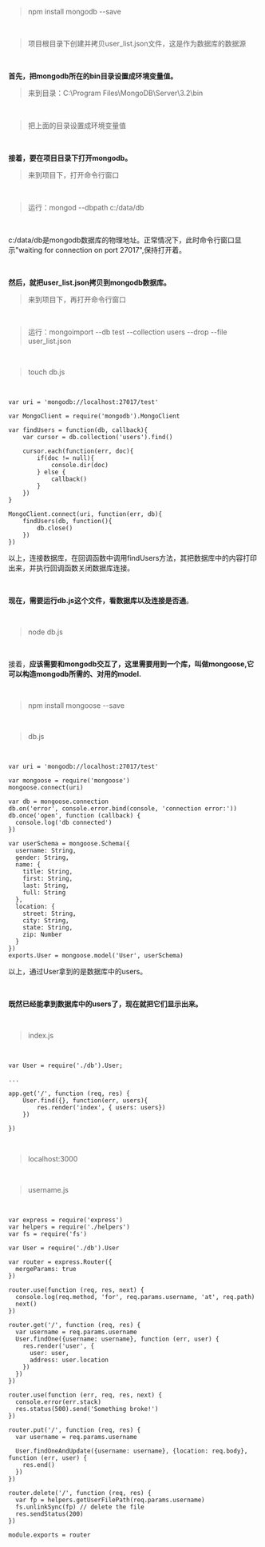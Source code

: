 > npm install mongodb --save

<br>

> 项目根目录下创建并拷贝user_list.json文件，这是作为数据库的数据源

<br>

**首先，把mongodb所在的bin目录设置成环境变量值。**

> 来到目录：C:\Program Files\MongoDB\Server\3.2\bin

<br>

> 把上面的目录设置成环境变量值

<br>

**接着，要在项目目录下打开mongodb。**

> 来到项目下，打开命令行窗口

<br>

> 运行：mongod --dbpath c:/data/db

<br>

c:/data/db是mongodb数据库的物理地址。正常情况下，此时命令行窗口显示"waiting for connection on port 27017",保持打开着。

<br>

**然后，就把user_list.json拷贝到mongodb数据库。**

> 来到项目下，再打开命令行窗口

<br>

> 运行：mongoimport --db test --collection users --drop --file user_list.json

<br>

> touch db.js

<br>

	var uri = 'mongodb://localhost:27017/test'
	
	var MongoClient = require('mongodb').MongoClient
	
	var findUsers = function(db, callback){
	    var cursor = db.collection('users').find()
	    
	    cursor.each(function(err, doc){
	        if(doc != null){
	            console.dir(doc)
	        } else {
	            callback()
	        }
	    })
	}
	
	MongoClient.connect(uri, function(err, db){
	    findUsers(db, function(){
	        db.close()
	    })
	})

以上，连接数据库，在回调函数中调用findUsers方法，其把数据库中的内容打印出来，并执行回调函数关闭数据库连接。

<br>

**现在，需要运行db.js这个文件，看数据库以及连接是否通**。

<br>

> node db.js

<br>

接着，**应该需要和mongodb交互了，这里需要用到一个库，叫做mongoose,它可以构造mongodb所需的、对用的model.**

<br>

> npm install mongoose --save

<br>

> db.js

<br>

	var uri = 'mongodb://localhost:27017/test'
	
	var mongoose = require('mongoose')
	mongoose.connect(uri)
	
	var db = mongoose.connection
	db.on('error', console.error.bind(console, 'connection error:'))
	db.once('open', function (callback) {
	  console.log('db connected')
	})
	
	var userSchema = mongoose.Schema({
	  username: String,
	  gender: String,
	  name: {
	    title: String,
	    first: String,
	    last: String,
	    full: String
	  },
	  location: {
	    street: String,
	    city: String,
	    state: String,
	    zip: Number
	  }
	})
	exports.User = mongoose.model('User', userSchema)
以上，通过User拿到的是数据库中的users。

<br>

**既然已经能拿到数据库中的users了，现在就把它们显示出来。**

<br>

> index.js

<br>

	var User = require('./db').User;

	...

	app.get('/', function (req, res) {
	    User.find({}, function(err, users){
	        res.render('index', { users: users})
	    })
	  
	})

<br>

> localhost:3000

<br>

> username.js

<br>

	var express = require('express')
	var helpers = require('./helpers')
	var fs = require('fs')
	
	var User = require('./db').User
	
	var router = express.Router({
	  mergeParams: true
	})
	
	router.use(function (req, res, next) {
	  console.log(req.method, 'for', req.params.username, 'at', req.path)
	  next()
	})
	
	router.get('/', function (req, res) {
	  var username = req.params.username
	  User.findOne({username: username}, function (err, user) {
	    res.render('user', {
	      user: user,
	      address: user.location
	    })
	  })
	})
	
	router.use(function (err, req, res, next) {
	  console.error(err.stack)
	  res.status(500).send('Something broke!')
	})
	
	router.put('/', function (req, res) {
	  var username = req.params.username
	
	  User.findOneAndUpdate({username: username}, {location: req.body}, function (err, user) {
	    res.end()
	  })
	})
	
	router.delete('/', function (req, res) {
	  var fp = helpers.getUserFilePath(req.params.username)
	  fs.unlinkSync(fp) // delete the file
	  res.sendStatus(200)
	})
	
	module.exports = router

<br>

















